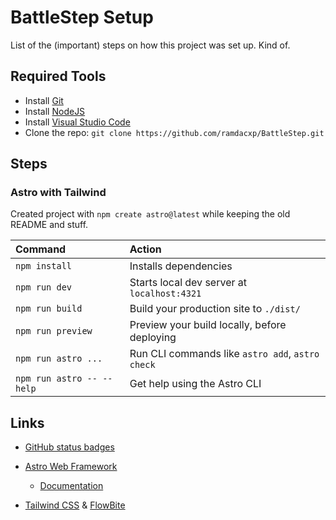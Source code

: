 # BattleStep Setup

List of the (important) steps on how this project was set up. Kind of.

## Required Tools

* Install [Git](https://git-scm.com/downloads)
* Install [NodeJS](https://nodejs.org/en/download)
* Install [Visual Studio Code](https://code.visualstudio.com/download)
* Clone the repo: `git clone https://github.com/ramdacxp/BattleStep.git`

## Steps

### Astro with Tailwind

Created project with `npm create astro@latest` while keeping the old README and stuff.

| Command                   | Action                                           |
| :------------------------ | :----------------------------------------------- |
| `npm install`             | Installs dependencies                            |
| `npm run dev`             | Starts local dev server at `localhost:4321`      |
| `npm run build`           | Build your production site to `./dist/`          |
| `npm run preview`         | Preview your build locally, before deploying     |
| `npm run astro ...`       | Run CLI commands like `astro add`, `astro check` |
| `npm run astro -- --help` | Get help using the Astro CLI                     |

## Links

* [GitHub status badges](https://shields.io/badges/git-hub-last-commit)

* [Astro Web Framework](https://astro.build/)
  * [Documentation](https://docs.astro.build)

* [Tailwind CSS](https://tailwindcss.com/) & [FlowBite](https://flowbite.com/)
